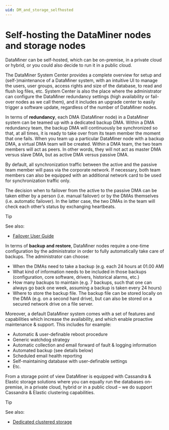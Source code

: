 ```yaml
---
uid: DM_and_storage_selfhosted
---
```


# Self-hosting the DataMiner nodes and storage nodes

DataMiner can be self-hosted, which can be on-premise, in a private cloud or hybrid, or you could also decide to run it in a public cloud.

The DataMiner System Center provides a complete overview for setup and (self-)maintenance of a DataMiner system, with an intuitive UI to manage the users, user groups, access rights and size of the database, to read and flush log files, etc.
System Center is also the place where the administrator can configure the DataMiner redundancy settings (high availability or fail-over nodes as we call them), and it includes an upgrade center to easily trigger a software update, regardless of the number of DataMiner nodes.

In terms of **redundancy**, each DMA (DataMiner node) in a DataMiner system can be teamed up with a dedicated backup DMA. Within a DMA redundancy team, the backup DMA will continuously be synchronized so that, at all times, it is ready to take over from its team member the moment that one fails. When you team up a particular DataMiner node with a backup DMA, a virtual DMA team will be created.  Within a DMA team, the two team members will act as peers. In other words, they will not act as master DMA versus slave DMA, but as active DMA versus passive DMA.

By default, all synchronization traffic between the active and the passive team member will pass via the corporate network. If necessary, both team members can also be equipped with an additional network card to be used for synchronization traffic only.

The decision when to failover from the active to the passive DMA can be taken either by a person (i.e. manual failover) or by the DMAs themselves (i.e. automatic failover). In the latter case, the two DMAs in the team will check each other’s status by exchanging heartbeats.

> [!TIP]
> See also:
>
> - [Failover User Guide](xref:failover)

In terms of **backup and restore**, DataMiner nodes require a one-time configuration by the administrator in order to fully automatically take care of backups. The administrator can choose:

- When the DMAs need to take a backup (e.g. each 24 hours at 01.00 AM)
- What kind of information needs to be included in those backups (configuration, core software, drivers, historical alarms, etc.)
- How many backups to maintain (e.g. 7 backups, such that one can always go back one week, assuming a backup is taken every 24 hours)
- Where to store the backup file. The backup file can be stored locally on the DMA (e.g. on a second hard drive), but can also be stored on a secured network drive on a file server.

Moreover, a default DataMiner system comes with a set of features and capabilities which increase the availability, and which enable proactive maintenance & support. This includes for example:

- Automatic & user-definable reboot procedure
- Generic watchdog strategy
- Automatic collection and email forward of fault & logging information
- Automated backup (see details below)
- Scheduled email health reporting
- Self-maintaining database with user-definable settings
- Etc.

From a storage point of view DataMiner is equipped with Cassandra & Elastic storage solutions where you can equally run the databases on-premise, in a private cloud, hybrid or in a public cloud – we do support Cassandra & Elastic clustering capabilities.

> [!TIP]
> See also:
>
> - [Dedicated clustered storage](xref:Dedicated_clustered_storage)
